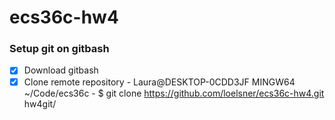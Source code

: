 # ecs36c-hw4

### Setup git on gitbash
- [x] Download gitbash
- [x] Clone remote repository
      - Laura@DESKTOP-0CDD3JF MINGW64 ~/Code/ecs36c
      - $ git clone https://github.com/loelsner/ecs36c-hw4.git hw4git/
